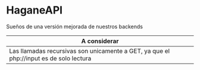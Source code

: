 # HaganeAPI
Sueños de una versión mejorada de nuestros backends

|A considerar|
|-------------|
|Las llamadas recursivas son unicamente a GET, ya que el php://input es de solo lectura|
